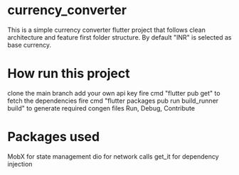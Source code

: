 # currency_converter

This is a simple currency converter flutter project that follows clean architecture and feature first folder structure. By default "INR" is selected as base currency.

# How run this project

clone the main branch
add your own api key
fire cmd "flutter pub get" to fetch the dependencies
fire cmd "flutter packages pub run build_runner build" to generate required congen files
Run, Debug, Contribute

# Packages used

MobX for state management
dio for network calls
get_it for dependency injection
